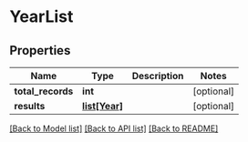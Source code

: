 # YearList

## Properties
Name | Type | Description | Notes
------------ | ------------- | ------------- | -------------
**total_records** | **int** |  | [optional] 
**results** | [**list[Year]**](Year.md) |  | [optional] 

[[Back to Model list]](../README.md#documentation-for-models) [[Back to API list]](../README.md#documentation-for-api-endpoints) [[Back to README]](../README.md)


